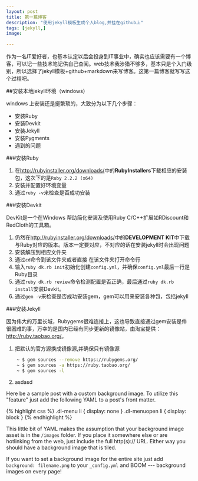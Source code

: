 ```yaml
---
layout: post
title: 第一篇博客
description: "使用jekyll模板生成个人blog,并挂在github上"
tags: [jekyll,]
image:
  
---
```


作为一名IT爱好者，也基本认定以后会投身到IT事业中，确实也应该需要有一个博客，可以记一些技术笔记供自己查阅。web技术我涉猎不够多，基本只是个入门级别，所以选择了jekyll模板+github+markdown来写博客。这第一篇博客就写写这个过程吧。

##安装本地jekyll环境（windows）

windows 上安装还是挺繁琐的，大致分为以下几个步骤：

* 安装Ruby
* 安装Devkit
* 安装Jekyll
* 安装Pygments
* 遇到的问题

###安装Ruby

1. 在<http://rubyinstaller.org/downloads/>中的**RubyInstallers**下载相应的安装包，这次下的是`Ruby 2.2.2 (x64)`
2. 安装并配置好环境变量
3. 通过`ruby -v`来检查是否成功安装

###安装Devkit

DevKit是一个在Windows 帮助简化安装及使用Ruby C/C++扩展如RDiscount和RedCloth的工具箱。

1. 仍然在<http://rubyinstaller.org/downloads/>中的**DEVELOPMENT KIT**中下载与Ruby对应的版本。版本一定要对应，不对应的话在安装jekyll时会出现问题
2. 安装解压到相应文件夹
3. 通过`cd`命令到该文件夹或者直接 在该文件夹打开命令行
4. 输入`ruby dk.rb init`初始化创建`config.yml`，并确保`config.yml`最后一行是Ruby目录
5. 通过`ruby dk.rb review`命令检测配置是否正确，最后通过`ruby dk.rb install`安装Devkit。
6. 通过`gem -v`来检查是否成功安装gem，gem可以用来安装各种包，包括jekyll

###安装Jekyll

因为伟大的万里长城，Rubygems很难连接上，这也导致直接通过gem安装是件很困难的事，万幸的是国内已经有同步更新的镜像站，由淘宝提供：<http://ruby.taobao.org/>。

1. 把默认的官方源换成镜像源,并确保只有镜像源 
~~~ bash
    ~ $ gem sources --remove https://rubygems.org/
    ~ $ gem sources -a https://ruby.taobao.org/
    ~ $ gem sources -l
~~~
2. asdasd


Here be a sample post with a custom background image. To utilize this "feature" just add the following YAML to a post's front matter.

{% highlight css %}
.dl-menu li {
    display: none
}
.dl-menuopen li {
    display: block
}
{% endhighlight %}

This little bit of YAML makes the assumption that your background image asset is in the `/images` folder. If you place it somewhere else or are hotlinking from the web, just include the full http(s):// URL. Either way you should have a background image that is tiled.

If you want to set a background image for the entire site just add `background: filename.png` to your `_config.yml` and BOOM --- background images on every page!
